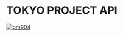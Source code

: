 # TOKYO PROJECT API

[![bm904](https://circleci.com/gh/bm904/tokyo-project.svg?style=svg)](https://circleci.com/gh/bm904/tokyo-project.svg?style=svg)
